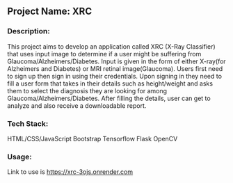## Project Name: XRC

### Description:
This project aims to develop an application called XRC (X-Ray Classifier) that uses input image to determine if a user might be suffering from Glaucoma/Alzheimers/Diabetes. Input is given in the form of either X-ray(for Alzheimers and Diabetes) or MRI retinal image(Glaucoma). Users first need to sign up then sign in using their credentials. Upon signing in they need to fill a user form that takes in their details such as height/weight and asks them to select the diagnosis they are looking for among Glaucoma/Alzheimers/Diabetes. After filling the details, user can get to analyze and also receive a downloadable report. 

### Tech Stack:
HTML/CSS/JavaScript
Bootstrap
Tensorflow
Flask
OpenCV

### Usage:
Link to use is https://xrc-3ojs.onrender.com


